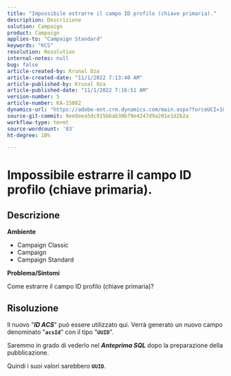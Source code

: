 ```yaml
---
title: "Impossibile estrarre il campo ID profilo (chiave primaria)."
description: Descrizione
solution: Campaign
product: Campaign
applies-to: "Campaign Standard"
keywords: "KCS"
resolution: Resolution
internal-notes: null
bug: false
article-created-by: Krunal Oza
article-created-date: "11/1/2022 7:13:40 AM"
article-published-by: Krunal Oza
article-published-date: "11/1/2022 7:16:51 AM"
version-number: 5
article-number: KA-15082
dynamics-url: "https://adobe-ent.crm.dynamics.com/main.aspx?forceUCI=1&pagetype=entityrecord&etn=knowledgearticle&id=a57b73b5-b459-ed11-9561-6045bd0067ea"
source-git-commit: 9ee8eea5dc915b6ab30b79e4247d9a201e1d2b2a
workflow-type: tm+mt
source-wordcount: '83'
ht-degree: 10%

---
```


# Impossibile estrarre il campo ID profilo (chiave primaria).

## Descrizione

<b>Ambiente</b>


- Campaign Classic
- Campaign
- Campaign Standard



<b>Problema/Sintomi</b>


Come estrarre il campo ID profilo (chiave primaria)?


## Risoluzione


Il nuovo &quot;<b>*ID ACS</b>*&quot; può essere utilizzato qui. Verrà generato un nuovo campo denominato &quot;<b>`acsId`</b>&quot; con il tipo &quot;<b>`UUID`</b>&quot;.

Saremmo in grado di vederlo nel <b>*Anteprima SQL</b>* dopo la preparazione della pubblicazione.

Quindi i suoi valori sarebbero <b>`UUID`</b>.

